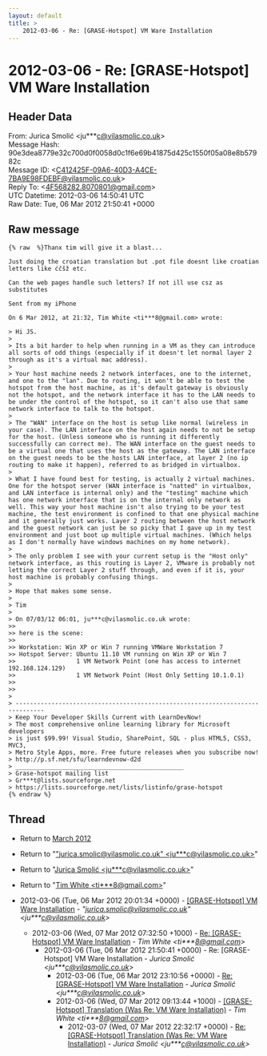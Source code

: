 ```yaml
---
layout: default
title: >
    2012-03-06 - Re: [GRASE-Hotspot] VM Ware Installation
---
```


# 2012-03-06 - Re: [GRASE-Hotspot] VM Ware Installation

## Header Data

From: Jurica Smolić \<ju***c@vilasmolic.co.uk\><br>
Message Hash: 90e3dea8779e32c700d0f0058d0c1f6e69b41875d425c1550f05a08e8b57982c<br>
Message ID: \<C412425F-09A6-40D3-A4CE-7BA9E98FDEBF@vilasmolic.co.uk\><br>
Reply To: \<4F568282.8070801@gmail.com\><br>
UTC Datetime: 2012-03-06 14:50:41 UTC<br>
Raw Date: Tue, 06 Mar 2012 21:50:41 +0000<br>

## Raw message

```
{% raw  %}Thanx tim will give it a blast...

Just doing the croatian translation but .pot file doesnt like croatian letters like ćčšž etc.

Can the web pages handle such letters? If not ill use csz as substitutes

Sent from my iPhone

On 6 Mar 2012, at 21:32, Tim White <ti***8@gmail.com> wrote:

> Hi JS.
> 
> Its a bit harder to help when running in a VM as they can introduce all sorts of odd things (especially if it doesn't let normal layer 2 through as it's a virtual mac address).
> 
> Your host machine needs 2 network interfaces, one to the internet, and one to the "lan". Due to routing, it won't be able to test the hotspot from the host machine, as it's default gateway is obviously not the hotspot, and the network interface it has to the LAN needs to be under the control of the hotspot, so it can't also use that same network interface to talk to the hotspot.
> 
> The "WAN" interface on the host is setup like normal (wireless in your case). The LAN interface on the host again needs to not be setup for the host. (Unless someone who is running it differently successfully can correct me). The WAN interface on the guest needs to be a virtual one that uses the host as the gateway. The LAN interface on the guest needs to be the hosts LAN interface, at layer 2 (no ip routing to make it happen), referred to as bridged in virtualbox.
> 
> What I have found best for testing, is actually 2 virtual machines. One for the hotspot server (WAN interface is "natted" in virtualbox, and LAN interface is internal only) and the "testing" machine which has one network interface that is on the internal only network as well. This way your host machine isn't also trying to be your test machine, the test environment is confined to that one physical machine and it generally just works. Layer 2 routing between the host network and the guest network can just be so picky that I gave up in my test environment and just boot up multiple virtual machines. (Which helps as I don't normally have windows machines on my home network).
> 
> The only problem I see with your current setup is the "Host only" network interface, as this routing is Layer 2, VMware is probably not letting the correct Layer 2 stuff through, and even if it is, your host machine is probably confusing things.
> 
> Hope that makes some sense.
> 
> Tim
> 
> On 07/03/12 06:01, ju***c@vilasmolic.co.uk wrote:    
>> 
>> here is the scene:
>>  
>> Workstation: Win XP or Win 7 running VMWare Workstation 7
>> Hotspot Server: Ubuntu 11.10 VM running on Win XP or Win 7 
>>                 1 VM Network Point (one has access to internet 192.168.124.129)
>>                 1 VM Network Point (Host Only Setting 10.1.0.1)
>> 
>> 
> 
> ------------------------------------------------------------------------------
> Keep Your Developer Skills Current with LearnDevNow!
> The most comprehensive online learning library for Microsoft developers
> is just $99.99! Visual Studio, SharePoint, SQL - plus HTML5, CSS3, MVC3,
> Metro Style Apps, more. Free future releases when you subscribe now!
> http://p.sf.net/sfu/learndevnow-d2d
> _______________________________________________
> Grase-hotspot mailing list
> Gr***t@lists.sourceforge.net
> https://lists.sourceforge.net/lists/listinfo/grase-hotspot
{% endraw %}
```

## Thread

+ Return to [March 2012](/archive/2012/03)

+ Return to "["jurica.smolic@vilasmolic.co.uk" <ju***c<span>@</span>vilasmolic.co.uk>](/authors/ju___c_at_vilasmolic_co_uk)"
+ Return to "[Jurica Smolić <ju***c<span>@</span>vilasmolic.co.uk>](/authors/ju___c_at_vilasmolic_co_uk)"
+ Return to "[Tim White <ti***8<span>@</span>gmail.com>](/authors/ti___8_at_gmail_com)"

+ 2012-03-06 (Tue, 06 Mar 2012 20:01:34 +0000) - [[GRASE-Hotspot] VM Ware Installation](/archive/2012/03/93059d87de6f7ca8e7b73fad266b40d9652c231d28e34ac00ac575a80132fa4f) - _"jurica.smolic@vilasmolic.co.uk" \<ju***c@vilasmolic.co.uk\>_
  + 2012-03-06 (Wed, 07 Mar 2012 07:32:50 +1000) - [Re: [GRASE-Hotspot] VM Ware Installation](/archive/2012/03/bfd223b593231d5d25cb24232ee5221a3bf46bfd72a4bc42d56bbb3636603d90) - _Tim White \<ti***8@gmail.com\>_
    + 2012-03-06 (Tue, 06 Mar 2012 21:50:41 +0000) - Re: [GRASE-Hotspot] VM Ware Installation - _Jurica Smolić \<ju***c@vilasmolic.co.uk\>_
      + 2012-03-06 (Tue, 06 Mar 2012 23:10:56 +0000) - [Re: [GRASE-Hotspot] VM Ware Installation](/archive/2012/03/5d7e362e8e437e8a3d4a9b806c537f530042102ea9bbbf22cd7cd1b137d7be9e) - _Jurica Smolić \<ju***c@vilasmolic.co.uk\>_
      + 2012-03-06 (Wed, 07 Mar 2012 09:13:44 +1000) - [[GRASE-Hotspot] Translation (Was Re:  VM Ware Installation)](/archive/2012/03/808e6c1122d3951ac184296068025f24d9685eede526ee23b9f9cd4afb58b7ff) - _Tim White \<ti***8@gmail.com\>_
        + 2012-03-07 (Wed, 07 Mar 2012 22:32:17 +0000) - [Re: [GRASE-Hotspot] Translation (Was Re:  VM Ware Installation)](/archive/2012/03/3c37762cb51ea9c14fff1e5b8720111065782252de986e6693fb37089ce77caa) - _Jurica Smolić \<ju***c@vilasmolic.co.uk\>_


